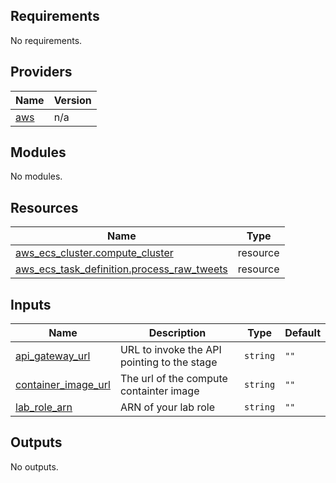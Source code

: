 <!-- BEGIN_TF_DOCS -->
## Requirements

No requirements.

## Providers

| Name | Version |
|------|---------|
| <a name="provider_aws"></a> [aws](#provider\_aws) | n/a |

## Modules

No modules.

## Resources

| Name | Type |
|------|------|
| [aws_ecs_cluster.compute_cluster](https://registry.terraform.io/providers/hashicorp/aws/latest/docs/resources/ecs_cluster) | resource |
| [aws_ecs_task_definition.process_raw_tweets](https://registry.terraform.io/providers/hashicorp/aws/latest/docs/resources/ecs_task_definition) | resource |

## Inputs

| Name | Description | Type | Default |
|------|-------------|------|---------|
| <a name="input_api_gateway_url"></a> [api\_gateway\_url](#input\_api\_gateway\_url) | URL to invoke the API pointing to the stage | `string` | `""` |
| <a name="input_container_image_url"></a> [container\_image\_url](#input\_container\_image\_url) | The url of the compute containter image | `string` | `""` |
| <a name="input_lab_role_arn"></a> [lab\_role\_arn](#input\_lab\_role\_arn) | ARN of your lab role | `string` | `""` |

## Outputs

No outputs.
<!-- END_TF_DOCS -->